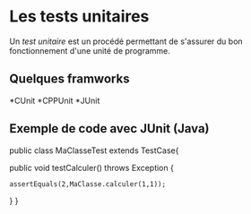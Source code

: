 # Les tests unitaires

Un *test unitaire* est un procédé permettant de s'assurer du bon fonctionnement d'une unité de programme.

## Quelques framworks

*CUnit
*CPPUnit
*JUnit

## Exemple de code avec JUnit (Java)

public class MaClasseTest extends TestCase{

  public void testCalculer() throws Exception {

    assertEquals(2,MaClasse.calculer(1,1));
  }
}
